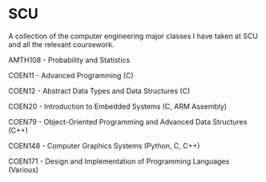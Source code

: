 # SCU
A collection of the computer engineering major classes I have taken at SCU and all the relevant coursework.

AMTH108 - Probability and Statistics

COEN11 - Advanced Programming (C)

COEN12 - Abstract Data Types and Data Structures (C)

COEN20 - Introduction to Embedded Systems (C, ARM Assembly)

COEN79 - Object-Oriented Programming and Advanced Data Structures (C++)

COEN148 - Computer Graphics Systems (Python, C, C++)

COEN171 - Design and Implementation of Programming Languages (Various)

